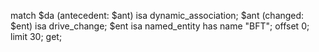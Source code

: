 match $da (antecedent: $ant) isa dynamic_association; $ant (changed: $ent) isa drive_change; $ent isa named_entity has name "BFT"; offset 0; limit 30; get;